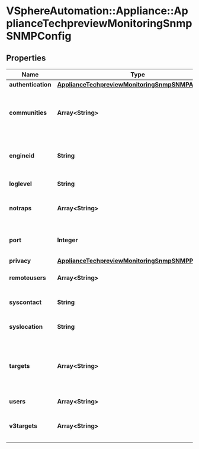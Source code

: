 # VSphereAutomation::Appliance::ApplianceTechpreviewMonitoringSnmpSNMPConfig

## Properties
Name | Type | Description | Notes
------------ | ------------- | ------------- | -------------
**authentication** | [**ApplianceTechpreviewMonitoringSnmpSNMPAuthProto**](ApplianceTechpreviewMonitoringSnmpSNMPAuthProto.md) |  | [optional] 
**communities** | **Array&lt;String&gt;** | Set up to ten communities, each of no more than 64 characters long. The format is: community1[,community2,...]. This setting overwrites any previous settings. | [optional] 
**engineid** | **String** | Set SNMPv3 engine ID. The engine ID must contain 5 to 32 hexadecimal characters. \&quot;0x\&quot; and colon (:) are removed from the ID. | [optional] 
**loglevel** | **String** | System Agent syslog logging level: debug|info|warning|error. | [optional] 
**notraps** | **Array&lt;String&gt;** | Comma-separated list of trap OIDs (object identifiers) for traps not to be sent by the agent. Use &#39;reset&#39; to clear the setting. | [optional] 
**port** | **Integer** | Set up a UDP port which the SNMP agent uses to listen on for polling requests. The default UDP port is 161. | [optional] 
**privacy** | [**ApplianceTechpreviewMonitoringSnmpSNMPPrivProto**](ApplianceTechpreviewMonitoringSnmpSNMPPrivProto.md) |  | [optional] 
**remoteusers** | **Array&lt;String&gt;** | Set up to five inform user IDs. The format is: user/auth-proto/-|auth-hash/priv-proto/-|priv-hash/engine-id[,...]. Here, user must be maximum 32 characters long; auth-proto is none, MD5 or SHA1; priv-proto is none or AES; &#39;-&#39; indicates no hash; engine-id is a hexadecimal string &#39;0x0-9a-f&#39; and must be up to 32 characters long. | [optional] 
**syscontact** | **String** | System contact string as presented in sysContact.0. Up to 255 characters long. | [optional] 
**syslocation** | **String** | System location string as presented in sysLocation.0. Up to 255 characters long. | [optional] 
**targets** | **Array&lt;String&gt;** | Set up to three targets to which to send SNMPv1 traps. The format is: ip-or-hostname[@port]/community[,...]. The default port is UDP 162. This setting overwrites any previous settings. | [optional] 
**users** | **Array&lt;String&gt;** | Set up to five local users. The format is: user/-|auth-hash/-|priv-hash/model[,...]. Here user is maximum 32 characters long; &#39;-&#39; indicates no hash; model is one of none, auth or priv. | [optional] 
**v3targets** | **Array&lt;String&gt;** | Set up to three SNMPv3 notification targets. Format is: ip-or-hostname[@port]/remote-user/security-level/trap|inform[,...]. | [optional] 


